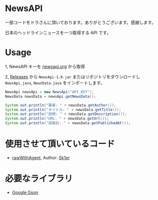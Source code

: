 # NewsAPI
一部コードをドラさんに頂いております。ありがとうございます。感謝します。

日本のヘッドラインニュースを一つ取得する API です。

# Usage
1, NewsAPI キーを [newsapi.org](https://newsapi.org/) から取得

2, [Releases](https://github.com/SimplyRin/NewsAPI/releases) から `NewsApi-1.0.jar` またはリポジトリをダウンロードし `NewsApi.java`, `NewsData.java` をインポートします。

```Java
NewsApi newsApi = new NewsApi("API_KEY");
NewsData newsData = newsApi.getNewsData();

System.out.println("著者: " + newsData.getAuthor());
System.out.println("タイトル: " + newsData.getTitle());
System.out.println("説明: " + newsData.getDescription());
System.out.println("URL: " + newsData.getUrl());
System.out.println("投稿日: " + newsData.getPublishedAt());
```

# 使用させて頂いているコード
- [rawWithAgent](https://github.com/Sk1er/Levelhead/blob/master/src/main/java/club/sk1er/mods/levelhead/utils/Sk1erMod.java#L284-L307), Author: [Sk1er](https://github.com/Sk1er)

# 必要なライブラリ
- [Google Gson](https://github.com/google/gson)
